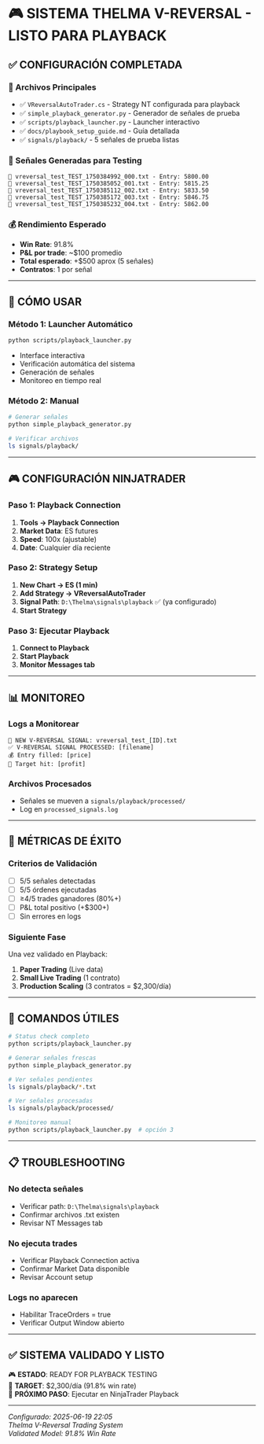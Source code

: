 # 🎮 SISTEMA THELMA V-REVERSAL - LISTO PARA PLAYBACK

## ✅ **CONFIGURACIÓN COMPLETADA**

### **📁 Archivos Principales**
- ✅ `VReversalAutoTrader.cs` - Strategy NT configurada para playback
- ✅ `simple_playback_generator.py` - Generador de señales de prueba
- ✅ `scripts/playback_launcher.py` - Launcher interactivo
- ✅ `docs/playbook_setup_guide.md` - Guía detallada
- ✅ `signals/playback/` - 5 señales de prueba listas

### **🎯 Señales Generadas para Testing**
```
📝 vreversal_test_TEST_1750384992_000.txt - Entry: 5800.00
📝 vreversal_test_TEST_1750385052_001.txt - Entry: 5815.25  
📝 vreversal_test_TEST_1750385112_002.txt - Entry: 5833.50
📝 vreversal_test_TEST_1750385172_003.txt - Entry: 5846.75
📝 vreversal_test_TEST_1750385232_004.txt - Entry: 5862.00
```

### **💰 Rendimiento Esperado**
- **Win Rate**: 91.8%
- **P&L por trade**: ~$100 promedio
- **Total esperado**: +$500 aprox (5 señales)
- **Contratos**: 1 por señal

---

## 🚀 **CÓMO USAR**

### **Método 1: Launcher Automático**
```bash
python scripts/playback_launcher.py
```
- Interface interactiva
- Verificación automática del sistema
- Generación de señales
- Monitoreo en tiempo real

### **Método 2: Manual**
```bash
# Generar señales
python simple_playback_generator.py

# Verificar archivos
ls signals/playback/
```

---

## 🎮 **CONFIGURACIÓN NINJATRADER**

### **Paso 1: Playback Connection**
1. **Tools → Playback Connection**
2. **Market Data**: ES futures
3. **Speed**: 100x (ajustable)
4. **Date**: Cualquier día reciente

### **Paso 2: Strategy Setup**
1. **New Chart → ES (1 min)**
2. **Add Strategy → VReversalAutoTrader**
3. **Signal Path**: `D:\Thelma\signals\playback` ✅ (ya configurado)
4. **Start Strategy**

### **Paso 3: Ejecutar Playback**
1. **Connect to Playback**
2. **Start Playback**
3. **Monitor Messages tab**

---

## 📊 **MONITOREO**

### **Logs a Monitorear**
```
🚨 NEW V-REVERSAL SIGNAL: vreversal_test_[ID].txt
✅ V-REVERSAL SIGNAL PROCESSED: [filename]
💰 Entry filled: [price]
🎯 Target hit: [profit]
```

### **Archivos Procesados**
- Señales se mueven a `signals/playback/processed/`
- Log en `processed_signals.log`

---

## 🎯 **MÉTRICAS DE ÉXITO**

### **Criterios de Validación**
- [ ] 5/5 señales detectadas
- [ ] 5/5 órdenes ejecutadas  
- [ ] ≥4/5 trades ganadores (80%+)
- [ ] P&L total positivo (+$300+)
- [ ] Sin errores en logs

### **Siguiente Fase**
Una vez validado en Playback:
1. **Paper Trading** (Live data)
2. **Small Live Trading** (1 contrato)
3. **Production Scaling** (3 contratos = $2,300/día)

---

## 🔧 **COMANDOS ÚTILES**

```bash
# Status check completo
python scripts/playback_launcher.py

# Generar señales frescas
python simple_playback_generator.py

# Ver señales pendientes
ls signals/playback/*.txt

# Ver señales procesadas  
ls signals/playback/processed/

# Monitoreo manual
python scripts/playback_launcher.py  # opción 3
```

---

## 📋 **TROUBLESHOOTING**

### **No detecta señales**
- Verificar path: `D:\Thelma\signals\playback`
- Confirmar archivos .txt existen
- Revisar NT Messages tab

### **No ejecuta trades**
- Verificar Playback Connection activa
- Confirmar Market Data disponible
- Revisar Account setup

### **Logs no aparecen**
- Habilitar TraceOrders = true
- Verificar Output Window abierto

---

## ✅ **SISTEMA VALIDADO Y LISTO**

🎮 **ESTADO**: READY FOR PLAYBACK TESTING  
🎯 **TARGET**: $2,300/día (91.8% win rate)  
🔧 **PRÓXIMO PASO**: Ejecutar en NinjaTrader Playback  

---

*Configurado: 2025-06-19 22:05*  
*Thelma V-Reversal Trading System*  
*Validated Model: 91.8% Win Rate* 